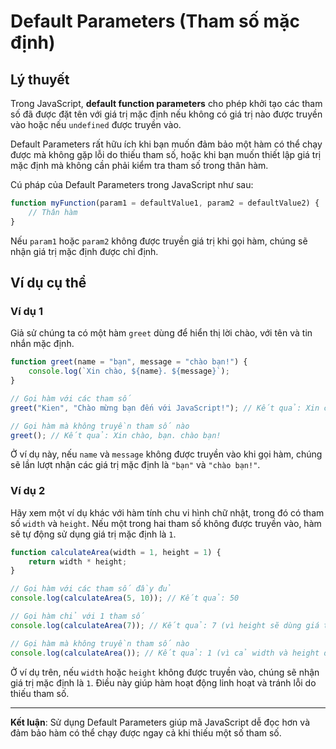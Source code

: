 # Default Parameters (Tham số mặc định)

## Lý thuyết
Trong JavaScript, **default function parameters** cho phép khởi tạo các tham số đã được đặt tên với giá trị mặc định nếu không có giá trị nào được truyền vào hoặc nếu `undefined` được truyền vào.

Default Parameters rất hữu ích khi bạn muốn đảm bảo một hàm có thể chạy được mà không gặp lỗi do thiếu tham số, hoặc khi bạn muốn thiết lập giá trị mặc định mà không cần phải kiểm tra tham số trong thân hàm.

Cú pháp của Default Parameters trong JavaScript như sau:

```javascript
function myFunction(param1 = defaultValue1, param2 = defaultValue2) {
    // Thân hàm
}
```

Nếu `param1` hoặc `param2` không được truyền giá trị khi gọi hàm, chúng sẽ nhận giá trị mặc định được chỉ định.

## Ví dụ cụ thể

### Ví dụ 1
Giả sử chúng ta có một hàm `greet` dùng để hiển thị lời chào, với tên và tin nhắn mặc định.

```javascript
function greet(name = "bạn", message = "chào bạn!") {
    console.log(`Xin chào, ${name}. ${message}`);
}

// Gọi hàm với các tham số
greet("Kien", "Chào mừng bạn đến với JavaScript!"); // Kết quả: Xin chào, Kien. Chào mừng bạn đến với JavaScript!

// Gọi hàm mà không truyền tham số nào
greet(); // Kết quả: Xin chào, bạn. chào bạn!
```

Ở ví dụ này, nếu `name` và `message` không được truyền vào khi gọi hàm, chúng sẽ lần lượt nhận các giá trị mặc định là `"bạn"` và `"chào bạn!"`.

### Ví dụ 2
Hãy xem một ví dụ khác với hàm tính chu vi hình chữ nhật, trong đó có tham số `width` và `height`. Nếu một trong hai tham số không được truyền vào, hàm sẽ tự động sử dụng giá trị mặc định là `1`.

```javascript
function calculateArea(width = 1, height = 1) {
    return width * height;
}

// Gọi hàm với các tham số đầy đủ
console.log(calculateArea(5, 10)); // Kết quả: 50

// Gọi hàm chỉ với 1 tham số
console.log(calculateArea(7)); // Kết quả: 7 (vì height sẽ dùng giá trị mặc định là 1)

// Gọi hàm mà không truyền tham số nào
console.log(calculateArea()); // Kết quả: 1 (vì cả width và height đều dùng giá trị mặc định là 1)
```

Ở ví dụ trên, nếu `width` hoặc `height` không được truyền vào, chúng sẽ nhận giá trị mặc định là `1`. Điều này giúp hàm hoạt động linh hoạt và tránh lỗi do thiếu tham số.

---

**Kết luận**: Sử dụng Default Parameters giúp mã JavaScript dễ đọc hơn và đảm bảo hàm có thể chạy được ngay cả khi thiếu một số tham số.